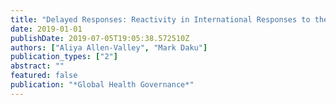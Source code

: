 ```yaml
---
title: "Delayed Responses: Reactivity in International Responses to the Ebola and Zika Crises"
date: 2019-01-01
publishDate: 2019-07-05T19:05:38.572510Z
authors: ["Aliya Allen-Valley", "Mark Daku"]
publication_types: ["2"]
abstract: ""
featured: false
publication: "*Global Health Governance*"
---
```


